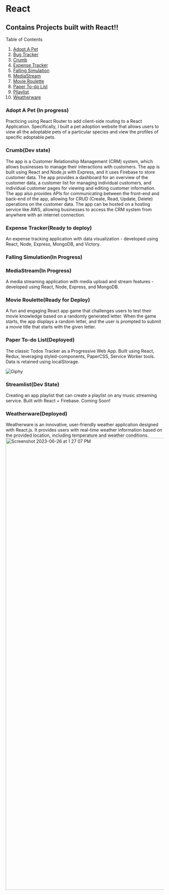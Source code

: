 # React
## Contains Projects built with React!!
Table of Contents

1. [Adopt A Pet](#adopt-a-pet)
2. [Bug Tracker](#bug-tracker)
3. [Crumb](#crumb)
4. [Expense Tracker](#expense-tracker)
5. [Falling Simulation](#falling-simulation)
6. [MediaStream](#mediastream)
7. [Movie Roulette](#Movie-Roulette)
8. [Paper To-do List](#paper-to-do-list)
9. [Pllaylist](#Pllaylist)
10. [Weatherware](#weatherware)

### Adopt A Pet (In progress)
Practicing using React Router to add client-side routing to a React Application. Specifically, I built a pet adoption website that allows users to view all the adoptable pets of a particular species and view the profiles of specific adoptable pets.

### Crumb(Dev state)
The app is a Customer Relationship Management (CRM) system, which allows businesses to manage their interactions with customers. The app is built using React and Node.js with Express, and it uses Firebase to store customer data. The app provides a dashboard for an overview of the customer data, a customer list for managing individual customers, and individual customer pages for viewing and editing customer information. The app also provides APIs for communicating between the front-end and back-end of the app, allowing for CRUD (Create, Read, Update, Delete) operations on the customer data. The app can be hosted on a hosting service like AWS, allowing businesses to access the CRM system from anywhere with an internet connection.

### Expense Tracker(Ready to deploy)
An expense tracking application with data visualization - developed using React, Node, Express, MongoDB, and Victory.

### Falling Simulation(In Progress)

### MediaStream(In Progress)
A media streaming application with media upload and stream features - developed using React, Node, Express, and MongoDB.

### Movie Roulette(Ready for Deploy)
A fun and engaging React app game that challenges users to test their movie knowledge based on a randomly generated letter. When the game starts, the app displays a random letter, and the user is prompted to submit a movie title that starts with the given letter.

### Paper To-do List(Deployed)
The classic Todos Tracker as a Progressive Web App. Built using React, Redux, leveraging styled-components, PaperCSS, Service Worker tools. Data is retained using localStorage.

![Giphy](https://media.giphy.com/media/26DNeo2xDmfj3plbW/giphy.gif)

### Streamlist(Dev State)
Creating an app playlist that can create a playlist on any music streaming service. Built with React + Firebase. Coming Soon!

### Weatherware(Deployed)
Weatherware is an innovative, user-friendly weather application designed with React.js. It provides users with real-time weather information based on the provided location, including temperature and weather conditions.
<img width="1437" alt="Screenshot 2023-06-26 at 1 27 07 PM" src="https://github.com/ROUSE-prog/React/assets/52251052/4e1fb56a-679a-45ad-b66f-cf7ab861016f">

